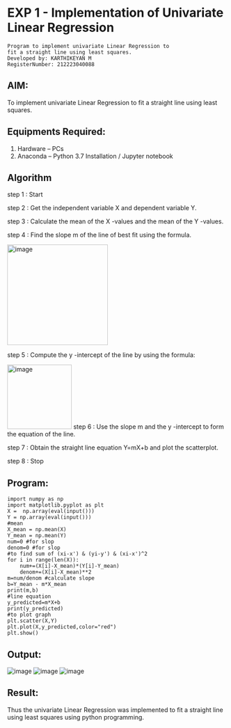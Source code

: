 # EXP 1 - Implementation of Univariate Linear Regression

```
Program to implement univariate Linear Regression to
fit a straight line using least squares.
Developed by: KARTHIKEYAN M
RegisterNumber: 212223040088
```

## AIM:
To implement univariate Linear Regression to fit a straight line using least squares.


## Equipments Required:
1. Hardware – PCs
2. Anaconda – Python 3.7 Installation / Jupyter notebook

## Algorithm
step 1 : Start


step 2 : Get the independent variable X and dependent variable Y.


step 3 : Calculate the mean of the X -values and the mean of the Y -values.


step 4 : Find the slope m of the line of best fit using the formula. 


<img width="231" alt="image" src="https://user-images.githubusercontent.com/93026020/192078527-b3b5ee3e-992f-46c4-865b-3b7ce4ac54ad.png">


step 5 : Compute the y -intercept of the line by using the formula:

<img width="148" alt="image" src="https://user-images.githubusercontent.com/93026020/192078545-79d70b90-7e9d-4b85-9f8b-9d7548a4c5a4.png">
step 6 : Use the slope m and the y -intercept to form the equation of the line.


step 7 : Obtain the straight line equation Y=mX+b and plot the scatterplot.


step 8 : Stop


## Program:

```
import numpy as np
import matplotlib.pyplot as plt
X =  np.array(eval(input()))
Y = np.array(eval(input()))
#mean
X_mean = np.mean(X)
Y_mean = np.mean(Y)
num=0 #for slop
denom=0 #for slop
#to find sum of (xi-x') & (yi-y') & (xi-x')^2
for i in range(len(X)):
    num+=(X[i]-X_mean)*(Y[i]-Y_mean)
    denom+=(X[i]-X_mean)**2
m=num/denom #calculate slope
b=Y_mean - m*X_mean
print(m,b)
#line equation
y_predicted=m*X+b
print(y_predicted)
#to plot graph
plt.scatter(X,Y)
plt.plot(X,y_predicted,color="red")
plt.show()
```


## Output:
![image](https://github.com/user-attachments/assets/d0417524-28c2-4abe-9dc8-2538b9d67810)
![image](https://github.com/user-attachments/assets/774ac36b-b9c0-48e4-b8e1-effb4562f3f7)
![image](https://github.com/user-attachments/assets/8b6dea45-f4f0-4689-975d-8de18c3beb93)





## Result:
Thus the univariate Linear Regression was implemented to fit a straight line using least squares using python programming.
